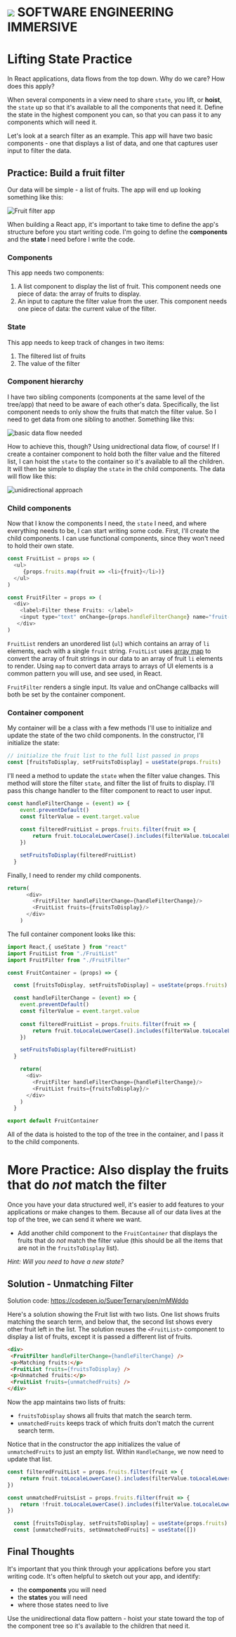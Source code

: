# ![](https://ga-dash.s3.amazonaws.com/production/assets/logo-9f88ae6c9c3871690e33280fcf557f33.png)  SOFTWARE ENGINEERING IMMERSIVE

# Lifting State Practice

In React applications, data flows from the top down. Why do we care? How does this apply?

When several components in a view need to share `state`, you lift, or **hoist**, the `state` up so that it's available to all the components that need it. Define the state in the highest component you can, so that you can pass it to any components which will need it.

Let's look at a search filter as an example. This app will have two basic components - one that displays a list of data, and one that captures user input to filter the data.

## Practice: Build a fruit filter

Our data will be simple - a list of fruits. The app will end up looking something like this:

![Fruit filter app](./public/filter-example.png)

When building a React app, it's important to take time to define the app's structure before you start writing code. I'm going to define the **components** and the **state** I need before I write the code.

### Components

This app needs two components:
  1. A list component to display the list of fruit. This component needs one piece of data: the array of fruits to display.
  2. An input to capture the filter value from the user. This component needs one piece of data: the current value of the filter.

### State

This app needs to keep track of changes in two items:
  1. The filtered list of fruits
  2. The value of the filter

### Component hierarchy

I have two sibling components (components at the same level of the tree/app) that need to be aware of each other's data. Specifically, the list component needs to only show the fruits that match the filter value. So I need to get data from one sibling to another. Something like this:

![basic data flow needed](./public/fruit-filter-data.png)

How to achieve this, though? Using unidrectional data flow, of course! If I create a container component to hold both the filter value and the filtered list, I can hoist the `state` to the container so it's available to all the children. It will then be simple to display the `state` in the child components. The data will flow like this:

![unidirectional approach](./public/fruit-list-unidirectional.png)

### Child components

Now that I know the components I need, the `state` I need, and where everything needs to be, I can start writing some code. First, I'll create the child components. I can use functional components, since they won't need to hold their own state.

```javascript
const FruitList = props => (
  <ul>
     {props.fruits.map(fruit => <li>{fruit}</li>)}
  </ul>
)
```

```js
const FruitFilter = props => (
  <div>
    <label>Filter these Fruits: </label>
    <input type="text" onChange={props.handleFilterChange} name="fruit-filter" />
   </div>
)
```

`FruitList` renders an unordered list (`ul`) which contains an array of `li` elements, each with a single `fruit` string. `FruitList` uses [array map](https://developer.mozilla.org/en-US/docs/Web/JavaScript/Reference/Global_Objects/Array/map) to convert the array of fruit strings in our data to an array of fruit `li` elements to render. Using `map` to convert data arrays to arrays of UI elements is a common pattern you will use, and see used, in React.

`FruitFilter` renders a single input. Its value and onChange callbacks will both be set by the container component.

### Container component

My container will be a class with a few methods I'll use to initialize and update the state of the two child components.
In the constructor, I'll initialize the state:

```javascript
// initialize the fruit list to the full list passed in props
const [fruitsToDisplay, setFruitsToDisplay] = useState(props.fruits)
```

I'll need a method to update the `state` when the filter value changes. This method will store the filter `state`, and filter the list of fruits to display. I'll pass this change handler to the filter component to react to user input.

```javascript
const handleFilterChange = (event) => {
    event.preventDefault()
    const filterValue = event.target.value
    
    const filteredFruitList = props.fruits.filter(fruit => {
        return fruit.toLocaleLowerCase().includes(filterValue.toLocaleLowerCase())
    })

    setFruitsToDisplay(filteredFruitList)
  }
```

Finally, I need to render my child components.

```javascript
return(
      <div>
        <FruitFilter handleFilterChange={handleFilterChange}/>
        <FruitList fruits={fruitsToDisplay}/>
      </div>
    )
```

The full container component looks like this:

```javascript
import React,{ useState } from "react"
import FruitList from "./FruitList"
import FruitFilter from "./FruitFilter"

const FruitContainer = (props) => {

  const [fruitsToDisplay, setFruitsToDisplay] = useState(props.fruits)

  const handleFilterChange = (event) => {
    event.preventDefault()
    const filterValue = event.target.value
    
    const filteredFruitList = props.fruits.filter(fruit => {
        return fruit.toLocaleLowerCase().includes(filterValue.toLocaleLowerCase())
    })

    setFruitsToDisplay(filteredFruitList)
  }

    return(
      <div>
        <FruitFilter handleFilterChange={handleFilterChange}/>
        <FruitList fruits={fruitsToDisplay}/>
      </div>
    )
  }

export default FruitContainer 
```

All of the data is hoisted to the top of the tree in the container, and I pass
it to the child components.

# More Practice: Also display the fruits that do _not_ match the filter

Once you have your data structured well, it's easier to add features to your
applications or make changes to them. Because all of our data lives at the top
of the tree, we can send it where we want.

- Add another child component to the
`FruitContainer` that displays the fruits that do _not_ match the filter value
(this should be all the items that are not in the `fruitsToDisplay` list).

*Hint: Will you need to have a new state?*

## Solution - Unmatching Filter
Solution code: https://codepen.io/SuperTernary/pen/mMWddo

Here's a solution showing the Fruit list with two lists. One list shows fruits
matching the search term, and below that, the second list shows every other fruit left in
the list. The solution reuses the `<FruitList>` component to display a list of fruits,
except it is passed a different list of fruits.

```html
<div>
 <FruitFilter handleFilterChange={handleFilterChange} />
 <p>Matching fruits:</p>
 <FruitList fruits={fruitsToDisplay} />
 <p>Unmatched fruits:</p>
 <FruitList fruits={unmatchedFruits} />
</div>
```

Now the app maintains two lists
of fruits:
- `fruitsToDisplay` shows all fruits that match the search
term.
- `unmatchedFruits` keeps track of which fruits don't match
the current search term.

Notice that in the constructor the app initializes the value of `unmatchedFruits` to just an empty list. Within `HandleChange`, we now need to update that list.

```js
const filteredFruitList = props.fruits.filter(fruit => {
    return fruit.toLocaleLowerCase().includes(filterValue.toLocaleLowerCase())
})

const unmatchedFruitsList = props.fruits.filter(fruit => {
    return !fruit.toLocaleLowerCase().includes(filterValue.toLocaleLowerCase())
})

  const [fruitsToDisplay, setFruitsToDisplay] = useState(props.fruits)
  const [unmatchedFruits, setUnmatchedFruits] = useState([])
```

## Final Thoughts

It's important that you think through your applications before you start writing
code. It's often helpful to sketch out your app, and identify:
- the **components**
you will need
- the **states** you will need
- where those states need to live

Use the
unidirectional data flow pattern - hoist your state toward the top of the
component tree so it's available to the children that need it.
